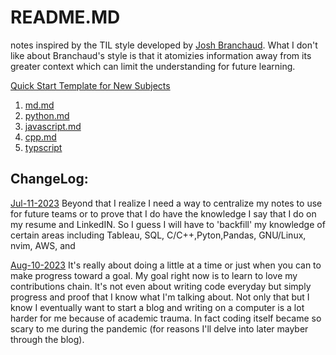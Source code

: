 # README.MD

notes inspired by the TIL style developed by [Josh Branchaud](https://github.com/jbranchaud/til). What I don't like about Branchaud's style is that it atomizies information 
away from its greater context which can limit the understanding for future learning. 

[Quick Start Template for New Subjects](https://github.com/dann-g/notes/blob/main/template.md)

1. [md.md](https://github.com/dann-g/notes/blob/main/md.md)
2. [python.md](https://github.com/dann-g/notes/blob/main/python.md)
3. [javascript.md](https://github.com/dann-g/notes/blob/main/javascript.md) 
4. [cpp.md](https://github.com/dann-g/notes/blob/main/cpp.md) 
5. [typscript](https://github.com/dann-g/notes/blob/main/typscript.md)

## ChangeLog:
[Jul-11-2023](#2023-07-01)
Beyond that I realize I need a way to centralize my notes to use for future teams or
to prove that I do have the knowledge I say that I do on my resume and LinkedIN. So I guess
I will have to 'backfill' my knowledge of certain areas including Tableau, SQL, C/C++,Pyton,Pandas, GNU/Linux, nvim, AWS, and

[Aug-10-2023](#2023-08-10)
It's really about doing a little at a time or just when you can to make progress toward a goal. My goal
right now is to learn to love my contributions chain. It's not even about writing code everyday but simply
progress and proof that I know what I'm talking about. Not only that but I know I eventually want to start
a blog and writing on a computer is a lot harder for me because of academic trauma. In fact coding itself 
became so scary to me during the pandemic (for reasons I'll delve into later mayber through the blog).




